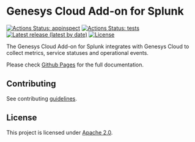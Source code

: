 # Genesys Cloud Add-on for Splunk

[![Actions Status: appinspect](https://github.com/splunk/genesys_cloud_ta/actions/workflows/build-appinspect.yml/badge.svg)](https://github.com/splunk/genesys_cloud_ta/actions?query=workflow%3A"AppInspect")
[![Actions Status: tests](https://github.com/splunk/genesys_cloud_ta/actions/workflows/tests.yml/badge.svg)](https://github.com/splunk/genesys_cloud_ta/actions?query=workflow%3A"Tests")
[![Latest release (latest by date)](https://img.shields.io/github/v/release/splunk/genesys_cloud_ta?label=Latest%20Release)](https://github.com/splunk/genesys_cloud_ta/releases)
[![License](https://img.shields.io/badge/License-Apache_2.0-yellow.svg)](https://opensource.org/licenses/Apache-2.0)

The Genesys Cloud Add-on for Splunk integrates with Genesys Cloud to collect metrics, service statuses and operational events.

Please check [Github Pages](https://splunk.github.io/genesys_cloud_ta/) for the full documentation.

## Contributing
See contributing [guidelines](CONTRIBUTING.md).

## License
This project is licensed under [Apache 2.0](package/LICENSES/LICENSE.txt).
